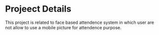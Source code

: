# Projeect Details
This project is related to face based attendence system in which user are not allow to use a mobile picture for attendence purpose.
